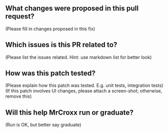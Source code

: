 ## What changes were proposed in this pull request?

(Please fill in changes proposed in this fix)

## Which issues is this PR related to?

(Please list the issues related. Hint: use markdown list for better look)

## How was this patch tested?

(Please explain how this patch was tested. E.g. unit tests, integration tests)
(If this patch involves UI changes, please attach a screen-shot; otherwise, remove this)

## Will this help MrCroxx run or graduate?

(Run is OK, but better say graduate)
